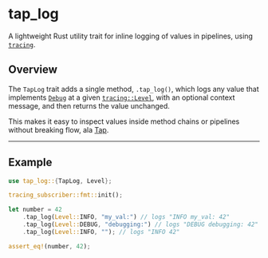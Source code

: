 # tap_log

A lightweight Rust utility trait for inline logging of values in pipelines, using [`tracing`](https://crates.io/crates/tracing).

## Overview

The `TapLog` trait adds a single method, `.tap_log()`, which logs any value that implements [`Debug`](https://doc.rust-lang.org/std/fmt/trait.Debug.html) at a given [`tracing::Level`](https://docs.rs/tracing/latest/tracing/struct.Level.html), with an optional context message, and then returns the value unchanged.

This makes it easy to inspect values inside method chains or pipelines without breaking flow, ala [Tap](https://docs.rs/tap/latest/tap/tap/trait.Tap.html).

---

## Example

```rust
use tap_log::{TapLog, Level};

tracing_subscriber::fmt::init();

let number = 42
    .tap_log(Level::INFO, "my_val:") // logs "INFO my_val: 42"
    .tap_log(Level::DEBUG, "debugging:") // logs "DEBUG debugging: 42"
    .tap_log(Level::INFO, ""); // logs "INFO 42"

assert_eq!(number, 42);
```
